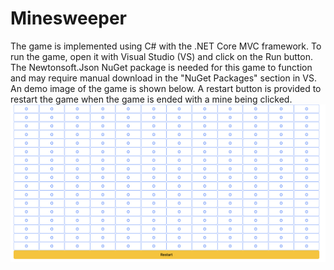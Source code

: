 # Minesweeper
The game is implemented using C# with the .NET Core MVC framework. To run the game, open it with Visual Studio (VS) and click on the Run button. The Newtonsoft.Json NuGet package is needed for this game to function and may require manual download in the "NuGet Packages" section in VS. An demo image of the game is shown below. A restart button is provided to restart the game when the game is ended with a mine being clicked.
![alt text](https://github.com/mimikuo365/Minesweeper-MVC/blob/main/Images/Demo.png)

